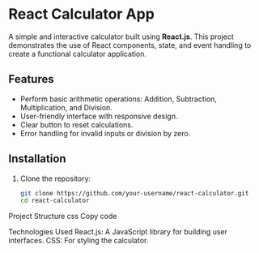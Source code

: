 # React Calculator App

A simple and interactive calculator built using **React.js**. This project demonstrates the use of React components, state, and event handling to create a functional calculator application.

## Features
- Perform basic arithmetic operations: Addition, Subtraction, Multiplication, and Division.
- User-friendly interface with responsive design.
- Clear button to reset calculations.
- Error handling for invalid inputs or division by zero.


## Installation

1. Clone the repository:
   ```bash
   git clone https://github.com/your-username/react-calculator.git
   cd react-calculator
Project Structure
css
Copy code


Technologies Used
React.js: A JavaScript library for building user interfaces.
CSS: For styling the calculator.
